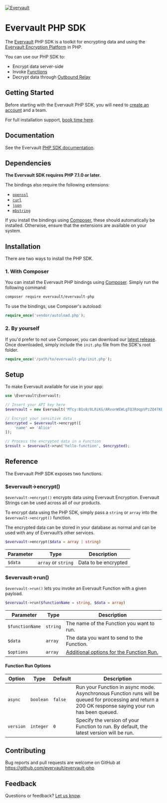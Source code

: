 [![Evervault](https://evervault.com/evervault.svg)](https://evervault.com/)

# Evervault PHP SDK

The [Evervault](https://evervault.com) PHP SDK is a toolkit for encrypting data and using the [Evervault Encryption Platform](https://evervault.com) in PHP.

You can use our PHP SDK to:

- Encrypt data server-side
- Invoke [Functions](https://docs.evervault.com/products/function)
- Decrypt data through [Outbound Relay](https://docs.evervault.com/products/outbound-relay)

## Getting Started

Before starting with the Evervault PHP SDK, you will need to [create an account](https://app.evervault.com/register) and a team.

For full installation support, [book time here](https://calendly.com/evervault/cages-onboarding).

## Documentation

See the Evervault [PHP SDK documentation](https://docs.evervault.com/php).

## Dependencies

**The Evervault SDK requires PHP 7.1.0 or later.**

The bindings also require the following extensions:

- [`openssl`](https://www.php.net/manual/en/book.openssl.php)
- [`curl`](https://secure.php.net/manual/en/book.curl.php)
- [`json`](https://secure.php.net/manual/en/book.json.php)
- [`mbstring`](https://secure.php.net/manual/en/book.mbstring.php)

If you install the bindings using [Composer](http://getcomposer.org/), these should automatically be installed. Otherwise, ensure that the extensions are available on your system.

## Installation

There are two ways to install the PHP SDK.

### 1. With Composer

You can install the Evervault PHP bindings using [Composer](http://getcomposer.org/). Simply run the following command:

```sh
composer require evervault/evervault-php
```

To use the bindings, use Composer's autoload:

```php
require_once('vendor/autoload.php');
```

### 2. By yourself

If you'd prefer to not use Composer, you can download our [latest release](https://github.com/evervault/evervault-php/releases). Once downloaded, simply include the `init.php` file from the SDK's root folder.

```php
require_once('/path/to/evervault-php/init.php');
```

## Setup

To make Evervault available for use in your app:

```php
use \Evervault\Evervault;

// Insert your API key here
$evervault = new Evervault('MTcy:B1s8/8LRiKG/ARvonWEWLgTQJRoqpVPzZQ47KB8gKlo=');

// Encrypt your sensitive data
$encrypted = $evervault->encrypt([
    'name' => 'Alice'
]);

// Process the encrypted data in a Function
$result = $evervault->run('hello-function', $encrypted);
```

## Reference

The Evervault PHP SDK exposes two functions.

### $evervault->encrypt()

`$evervault->encrypt()` encrypts data using Evervault Encryption. Evervault Strings can be used across all of our products.

To encrypt data using the PHP SDK, simply pass a `string` or `array` into the `$evervault->encrypt()` function. 

The encrypted data can be stored in your database as normal and can be used with any of Evervault’s other services.

```php
$evervault->encrypt($data = array | string)
```

| Parameter | Type | Description |
| --------- | ---- | ----------- |
| `$data` | `array` or `string` | Data to be encrypted |

### $evervault->run()

`$evervault->run()` lets you invoke an Evervault Function with a given payload.

```php
$evervault->run($functionName = string, $data = array)
```

| Parameter | Type | Description |
| --------- | ---- | ----------- |
| `$functionName` | `string` | The name of the Function you want to run. |
| `$data` | `array` | The data you want to send to the Function. |
| `$options` | `array` | [Additional options for the Function Run.](#Function-Run-Options) |

#### Function Run Options

| Option    | Type      | Default | Description                                                                          |
| --------- | --------- | ------- | ------------------------------------------------------------------------------------ |
| `async`   | `boolean` | `false` | Run your Function in async mode. Asynchronous Function runs will be queued for processing and return a 200 OK response saying your run has been queued.          |
| `version` | `integer` | `0`  | Specify the version of your Function to run. By default, the latest version will be run. |

## Contributing

Bug reports and pull requests are welcome on GitHub at https://github.com/evervault/evervault-php.

## Feedback

Questions or feedback? [Let us know](mailto:support@evervault.com).
